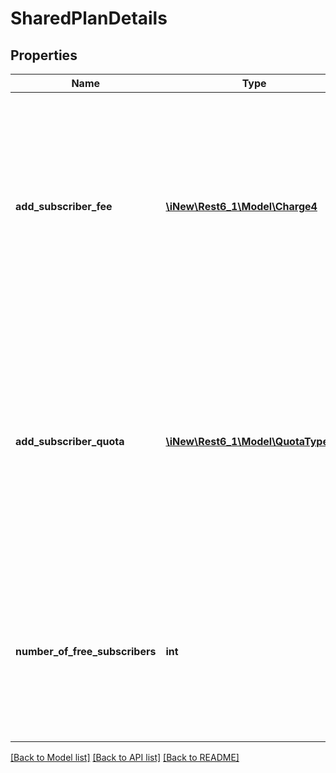 # SharedPlanDetails

## Properties
Name | Type | Description | Notes
------------ | ------------- | ------------- | -------------
**add_subscriber_fee** | [**\iNew\Rest6_1\Model\Charge4**](Charge4.md) | periodic add-on fee added to the periodic base fee of the plan for each new user in the pool which is over the limit of users available to share resources of sponsor for the base fee | 
**add_subscriber_quota** | [**\iNew\Rest6_1\Model\QuotaType1[]**](QuotaType1.md) | add-on shared accounts added to the shared resources for each new user in the pool which is over the limit of users available to share resources of sponsor for the base fee | 
**number_of_free_subscribers** | **int** | maximum number of subscribers which can use the shared resources and are included in periodic base fee subscriber pays for the plan | 

[[Back to Model list]](../README.md#documentation-for-models) [[Back to API list]](../README.md#documentation-for-api-endpoints) [[Back to README]](../README.md)



